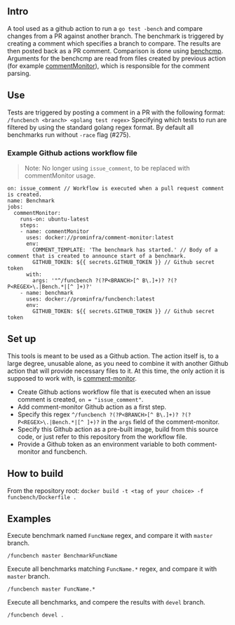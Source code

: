 ## Intro
A tool used as a github action to run a `go test -bench` and compare changes from a PR against another branch. The benchmark is triggered by creating a comment which specifies a branch to compare. The results are then posted back as a PR comment.
Comparison is done using [benchcmp](https://godoc.org/golang.org/x/tools/cmd/benchcmp). Arguments for the benchcmp are read from files created by previous action (for example [commentMonitor](/tools/commentMonitor/main.go)), which is responsible for the comment parsing.

## Use
Tests are triggered by posting a comment in a PR with the following format:
`/funcbench <branch> <golang test regex>`
Specifying which tests to run are filtered by using the standard golang regex format.
By default all benchmarks run without `-race` flag (#275).

### Example Github actions workflow file
> Note: No longer using `issue_comment`, to be replaced with commentMonitor usage.
```
on: issue_comment // Workflow is executed when a pull request comment is created.
name: Benchmark
jobs:
  commentMonitor:
    runs-on: ubuntu-latest
    steps:
    - name: commentMonitor
      uses: docker://prominfra/comment-monitor:latest
      env:
        COMMENT_TEMPLATE: 'The benchmark has started.' // Body of a comment that is created to announce start of a benchmark.
        GITHUB_TOKEN: ${{ secrets.GITHUB_TOKEN }} // Github secret token
      with:
        args: '"^/funcbench ?(?P<BRANCH>[^ B\.]+)? ?(?P<REGEX>\.|Bench.*|[^ ]+)?'
    - name: benchmark
      uses: docker://prominfra/funcbench:latest
      env:
        GITHUB_TOKEN: ${{ secrets.GITHUB_TOKEN }} // Github secret token
```

## Set up
This tools is meant to be used as a Github action. The action itself is, to a large degree, unusable alone, as you need to combine it with another Github action that will provide necessary files to it. At this time, the only action it is supposed to work with, is [comment-monitor](https://github.com/prometheus/test-infra/tree/master/tools/commentMonitor).
- Create Github actions workflow file that is executed when an issue comment is created, `on = "issue_comment"`.
- Add comment-monitor Github action as a first step.
- Specify this regex `^/funcbench ?(?P<BRANCH>[^ B\.]+)? ?(?P<REGEX>\.|Bench.*|[^ ]+)?` in the `args` field of the comment-monitor.
- Specify this Github action as a pre-built image, build from this source code, or just refer to this repository from the workflow file.
- Provide a Github token as an environment variable to both comment-monitor and funcbench.

## How to build
From the repository root:
`docker build -t <tag of your choice> -f funcbench/Dockerfile .`

## Examples
Execute benchmark named `FuncName` regex, and compare it with `master` branch.
 ```
 /funcbench master BenchmarkFuncName
 ```

Execute all benchmarks matching `FuncName.*` regex, and compare it with `master` branch.
 ```
 /funcbench master FuncName.*
 ```

Execute all benchmarks, and compere the results with `devel` branch.
 ```
 /funcbench devel .
 ```

